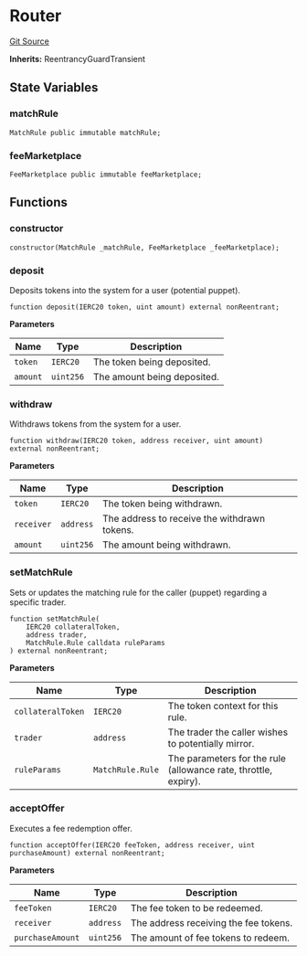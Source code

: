 # Router
[Git Source](https://github.com/GMX-Blueberry-Club/puppet-contracts/blob/5895883d384bd97e4c9ce86357488a3f0b4cf07b/src/Router.sol)

**Inherits:**
ReentrancyGuardTransient


## State Variables
### matchRule

```solidity
MatchRule public immutable matchRule;
```


### feeMarketplace

```solidity
FeeMarketplace public immutable feeMarketplace;
```


## Functions
### constructor


```solidity
constructor(MatchRule _matchRule, FeeMarketplace _feeMarketplace);
```

### deposit

Deposits tokens into the system for a user (potential puppet).


```solidity
function deposit(IERC20 token, uint amount) external nonReentrant;
```
**Parameters**

|Name|Type|Description|
|----|----|-----------|
|`token`|`IERC20`|The token being deposited.|
|`amount`|`uint256`|The amount being deposited.|


### withdraw

Withdraws tokens from the system for a user.


```solidity
function withdraw(IERC20 token, address receiver, uint amount) external nonReentrant;
```
**Parameters**

|Name|Type|Description|
|----|----|-----------|
|`token`|`IERC20`|The token being withdrawn.|
|`receiver`|`address`|The address to receive the withdrawn tokens.|
|`amount`|`uint256`|The amount being withdrawn.|


### setMatchRule

Sets or updates the matching rule for the caller (puppet) regarding a specific trader.


```solidity
function setMatchRule(
    IERC20 collateralToken,
    address trader,
    MatchRule.Rule calldata ruleParams
) external nonReentrant;
```
**Parameters**

|Name|Type|Description|
|----|----|-----------|
|`collateralToken`|`IERC20`|The token context for this rule.|
|`trader`|`address`|The trader the caller wishes to potentially mirror.|
|`ruleParams`|`MatchRule.Rule`|The parameters for the rule (allowance rate, throttle, expiry).|


### acceptOffer

Executes a fee redemption offer.


```solidity
function acceptOffer(IERC20 feeToken, address receiver, uint purchaseAmount) external nonReentrant;
```
**Parameters**

|Name|Type|Description|
|----|----|-----------|
|`feeToken`|`IERC20`|The fee token to be redeemed.|
|`receiver`|`address`|The address receiving the fee tokens.|
|`purchaseAmount`|`uint256`|The amount of fee tokens to redeem.|


